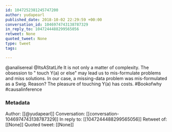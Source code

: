```yaml
---
id: 1047252381245747200
author: yudapearl
published_date: 2018-10-02 22:29:59 +00:00
conversation_id: 1046974743138787329
in_reply_to: 1047244488299565056
retweet: None
quoted_tweet: None
type: tweet
tags:

---
```


@analisereal @ItsAStatLife It is not only a matter of complexity. The obsession to " touch Y(a) or else" may lead us to mis-formulate problems and miss solutions. In our case, a missing-data problem was mis-formulated as a Swig. Reason? The pleasure of touching Y(a) has costs. #Bookofwhy #causalinference

### Metadata

Author: [[@yudapearl]]
Conversation: [[conversation-1046974743138787329]]
In reply to: [[1047244488299565056]]
Retweet of: [[None]]
Quoted tweet: [[None]]
